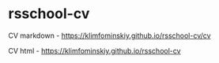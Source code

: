 # rsschool-cv
CV markdown - https://klimfominskiy.github.io/rsschool-cv/cv

CV html - https://klimfominskiy.github.io/rsschool-cv
